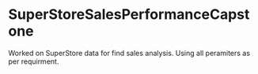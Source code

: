 # SuperStoreSalesPerformanceCapstone
Worked on SuperStore data for find sales analysis.
Using all peramiters as per requirment.
